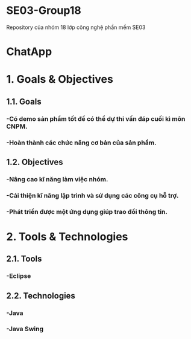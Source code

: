 # SE03-Group18
Repository của nhóm 18 lớp công nghệ phần mềm SE03
# ChatApp
# 1. Goals & Objectives
## 1.1. Goals
### -Có demo sản phẩm tốt để có thể dự thi vấn đáp cuối kì môn CNPM.
### -Hoàn thành các chức năng cơ bản của sản phẩm.
## 1.2. Objectives
### -Nâng cao kĩ năng làm việc nhóm.
### -Cải thiện kĩ năng lập trình và sử dụng các công cụ hỗ trợ.
### -Phát triển được một ứng dụng giúp trao đổi thông tin.
# 2. Tools & Technologies
## 2.1. Tools
### -Eclipse
## 2.2. Technologies
### -Java
### -Java Swing
